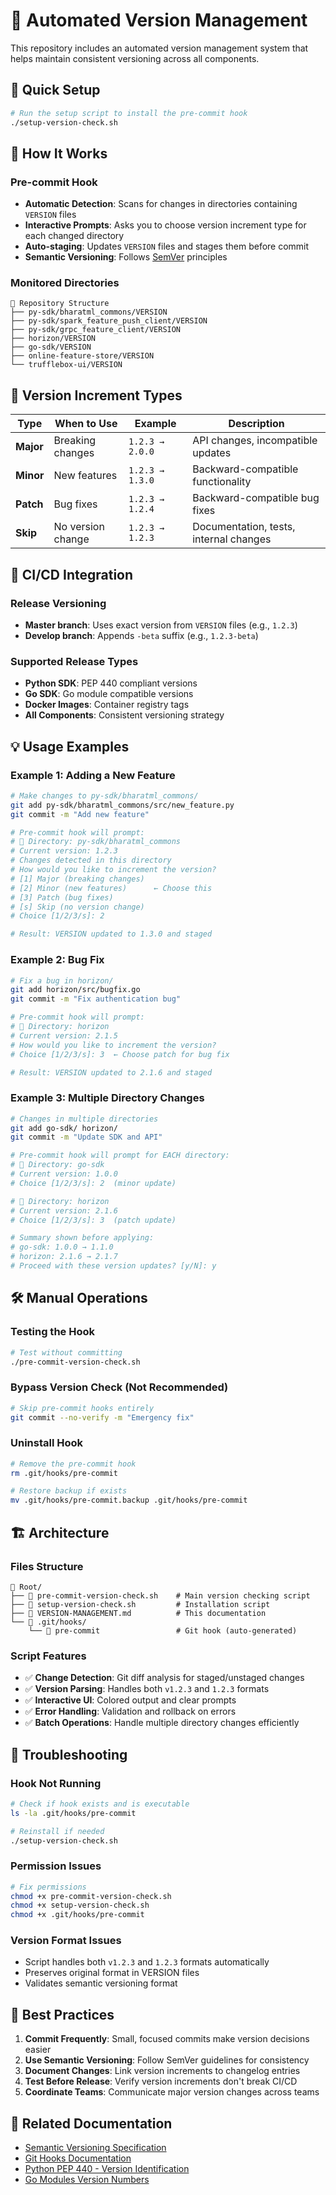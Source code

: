 # 🔄 Automated Version Management

This repository includes an automated version management system that helps maintain consistent versioning across all components.

## 🚀 Quick Setup

```bash
# Run the setup script to install the pre-commit hook
./setup-version-check.sh
```

## 📖 How It Works

### Pre-commit Hook
- **Automatic Detection**: Scans for changes in directories containing `VERSION` files
- **Interactive Prompts**: Asks you to choose version increment type for each changed directory
- **Auto-staging**: Updates `VERSION` files and stages them before commit
- **Semantic Versioning**: Follows [SemVer](https://semver.org/) principles

### Monitored Directories
```
📂 Repository Structure
├── py-sdk/bharatml_commons/VERSION
├── py-sdk/spark_feature_push_client/VERSION  
├── py-sdk/grpc_feature_client/VERSION
├── horizon/VERSION
├── go-sdk/VERSION
├── online-feature-store/VERSION
└── trufflebox-ui/VERSION
```

## 🎯 Version Increment Types

| Type | When to Use | Example | Description |
|------|-------------|---------|-------------|
| **Major** | Breaking changes | `1.2.3 → 2.0.0` | API changes, incompatible updates |
| **Minor** | New features | `1.2.3 → 1.3.0` | Backward-compatible functionality |
| **Patch** | Bug fixes | `1.2.3 → 1.2.4` | Backward-compatible bug fixes |
| **Skip** | No version change | `1.2.3 → 1.2.3` | Documentation, tests, internal changes |

## 🔄 CI/CD Integration

### Release Versioning
- **Master branch**: Uses exact version from `VERSION` files (e.g., `1.2.3`)
- **Develop branch**: Appends `-beta` suffix (e.g., `1.2.3-beta`)

### Supported Release Types
- **Python SDK**: PEP 440 compliant versions
- **Go SDK**: Go module compatible versions  
- **Docker Images**: Container registry tags
- **All Components**: Consistent versioning strategy

## 💡 Usage Examples

### Example 1: Adding a New Feature
```bash
# Make changes to py-sdk/bharatml_commons/
git add py-sdk/bharatml_commons/src/new_feature.py
git commit -m "Add new feature"

# Pre-commit hook will prompt:
# 📂 Directory: py-sdk/bharatml_commons
# Current version: 1.2.3
# Changes detected in this directory
# How would you like to increment the version?
# [1] Major (breaking changes)
# [2] Minor (new features)      ← Choose this
# [3] Patch (bug fixes)
# [s] Skip (no version change)
# Choice [1/2/3/s]: 2

# Result: VERSION updated to 1.3.0 and staged
```

### Example 2: Bug Fix
```bash
# Fix a bug in horizon/
git add horizon/src/bugfix.go
git commit -m "Fix authentication bug"

# Pre-commit hook will prompt:
# 📂 Directory: horizon  
# Current version: 2.1.5
# How would you like to increment the version?
# Choice [1/2/3/s]: 3  ← Choose patch for bug fix

# Result: VERSION updated to 2.1.6 and staged
```

### Example 3: Multiple Directory Changes
```bash
# Changes in multiple directories
git add go-sdk/ horizon/
git commit -m "Update SDK and API"  

# Pre-commit hook will prompt for EACH directory:
# 📂 Directory: go-sdk
# Current version: 1.0.0
# Choice [1/2/3/s]: 2  (minor update)

# 📂 Directory: horizon
# Current version: 2.1.6  
# Choice [1/2/3/s]: 3  (patch update)

# Summary shown before applying:
# go-sdk: 1.0.0 → 1.1.0
# horizon: 2.1.6 → 2.1.7
# Proceed with these version updates? [y/N]: y
```

## 🛠️ Manual Operations

### Testing the Hook
```bash
# Test without committing
./pre-commit-version-check.sh
```

### Bypass Version Check (Not Recommended)
```bash
# Skip pre-commit hooks entirely
git commit --no-verify -m "Emergency fix"
```

### Uninstall Hook
```bash
# Remove the pre-commit hook
rm .git/hooks/pre-commit

# Restore backup if exists
mv .git/hooks/pre-commit.backup .git/hooks/pre-commit
```

## 🏗️ Architecture

### Files Structure
```
📁 Root/
├── 📄 pre-commit-version-check.sh    # Main version checking script
├── 📄 setup-version-check.sh         # Installation script  
├── 📄 VERSION-MANAGEMENT.md          # This documentation
└── 📁 .git/hooks/
    └── 📄 pre-commit                 # Git hook (auto-generated)
```

### Script Features
- ✅ **Change Detection**: Git diff analysis for staged/unstaged changes
- ✅ **Version Parsing**: Handles both `v1.2.3` and `1.2.3` formats
- ✅ **Interactive UI**: Colored output and clear prompts
- ✅ **Error Handling**: Validation and rollback on errors
- ✅ **Batch Operations**: Handle multiple directory changes efficiently

## 🔧 Troubleshooting

### Hook Not Running
```bash
# Check if hook exists and is executable
ls -la .git/hooks/pre-commit

# Reinstall if needed
./setup-version-check.sh
```

### Permission Issues
```bash
# Fix permissions
chmod +x pre-commit-version-check.sh
chmod +x setup-version-check.sh
chmod +x .git/hooks/pre-commit
```

### Version Format Issues
- Script handles both `v1.2.3` and `1.2.3` formats automatically
- Preserves original format in VERSION files
- Validates semantic versioning format

## 🎯 Best Practices

1. **Commit Frequently**: Small, focused commits make version decisions easier
2. **Use Semantic Versioning**: Follow SemVer guidelines for consistency
3. **Document Changes**: Link version increments to changelog entries
4. **Test Before Release**: Verify version increments don't break CI/CD
5. **Coordinate Teams**: Communicate major version changes across teams

## 🔗 Related Documentation

- [Semantic Versioning Specification](https://semver.org/)
- [Git Hooks Documentation](https://git-scm.com/book/en/v2/Customizing-Git-Git-Hooks)
- [Python PEP 440 - Version Identification](https://peps.python.org/pep-0440/)
- [Go Modules Version Numbers](https://go.dev/doc/modules/version-numbers) 